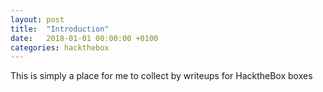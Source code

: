 ```yaml
---
layout: post
title:  "Introduction"
date:   2018-01-01 00:00:00 +0100
categories: hackthebox
---
```

This is simply a place for me to collect by writeups for HacktheBox boxes
